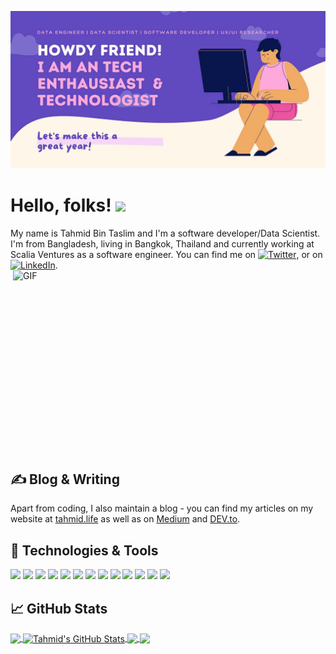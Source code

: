 <!--Author: Tahmid Bin Taslim Rafi---->
<!----Updated On: 4th April, 2021----->

[![Header](https://github.com/tahmidbintaslim/tahmidbintaslim/blob/main/Banner.jpg "Header")](https://tahmid.life/)

# Hello, folks! <img src="https://raw.githubusercontent.com/MartinHeinz/MartinHeinz/master/wave.gif" width="30px">

My name is Tahmid Bin Taslim and I'm a software developer/Data Scientist. I'm from Bangladesh, living in Bangkok, Thailand and currently working at Scalia Ventures as a software engineer. You can find me on [![Twitter][1.2]][1], or on [![LinkedIn][3.2]][3].
<img align="right" alt="GIF" src="https://github.com/abhisheknaiidu/abhisheknaiidu/blob/master/code.gif?raw=true" width="500" height="320" />

## &#x270d; Blog & Writing

Apart from coding, I also maintain a blog - you can find my articles on my website at [tahmid.life](https://tahmid.life/) as well as on [Medium](https://tahmidbintaslimrafi.medium.com/) and [DEV.to](https://dev.to/martinheinz).

## 🔧 Technologies & Tools

![](https://img.shields.io/badge/OS-Linux-informational?style=flat&logo=linux&logoColor=white&color=2bbc8a)
![](https://img.shields.io/badge/Editor-IntelliJ_IDEA-informational?style=flat&logo=intellij-idea&logoColor=white&color=2bbc8a)
![](https://img.shields.io/badge/Code-Python-informational?style=flat&logo=python&logoColor=white&color=2bbc8a)
![](https://img.shields.io/badge/Code-JavaScript-informational?style=flat&logo=javascript&logoColor=white&color=2bbc8a)
![](https://img.shields.io/badge/Code-Golang-informational?style=flat&logo=go&logoColor=white&color=2bbc8a)
![](https://img.shields.io/badge/Code-Make-informational?style=flat&logo=cmake&logoColor=white&color=2bbc8a)
![](https://img.shields.io/badge/Code-Vue-informational?style=flat&logo=vue.js&logoColor=white&color=2bbc8a)
![](https://img.shields.io/badge/Shell-Bash-informational?style=flat&logo=gnu-bash&logoColor=white&color=2bbc8a)
![](https://img.shields.io/badge/Tools-PostgreSQL-informational?style=flat&logo=postgresql&logoColor=white&color=2bbc8a)
![](https://img.shields.io/badge/Tools-Docker-informational?style=flat&logo=docker&logoColor=white&color=2bbc8a)
![](https://img.shields.io/badge/Tools-Kubernetes-informational?style=flat&logo=kubernetes&logoColor=white&color=2bbc8a)
![](https://img.shields.io/badge/Tools-Red_Hat_OpenShift-informational?style=flat&logo=red-hat-open-shift&logoColor=white&color=2bbc8a)
![](https://img.shields.io/badge/Cloud-Digital_Ocean-informational?style=flat&logo=digitalocean&logoColor=white&color=2bbc8a)

## &#x1f4c8; GitHub Stats

<!----- Most Used Languages  ---->
<a href="https://github.com/tahmidbintaslim/tahmidbintaslim">
  <img align="center" src="https://github-readme-stats.vercel.app/api/top-langs/?username=tahmidbintaslim&hide=css,html,javascript&title_color=ffffff&text_color=c9cacc&icon_color=2bbc8a&bg_color=1d1f21" />
</a>
<!----- Github Stats  ---->
<a href="https://github.com/tahmidbintaslim/tahmidbintaslim">
  <img align="center" src="https://github-readme-stats.vercel.app/api?username=tahmidbintaslim&show_icons=true&line_height=27&count_private=true&title_color=ffffff&text_color=c9cacc&icon_color=2bbc8a&bg_color=1d1f21" alt="Tahmid's GitHub Stats" />
</a>
<!----- SomeProjects to Highlight  ---->
<a href="https://github.com/MartinHeinz/python-project-blueprint">
  <img align="center" src="https://github-readme-stats.vercel.app/api/pin/?username=MartinHeinz&repo=python-project-blueprint&title_color=ffffff&text_color=c9cacc&icon_color=2bbc8a&bg_color=1d1f21" />
</a>
<!----- SomeProjects to Highlight  ---->
<a href="https://github.com/MartinHeinz/go-project-blueprint">
  <img align="center" src="https://github-readme-stats.vercel.app/api/pin/?username=MartinHeinz&repo=go-project-blueprint&title_color=ffffff&text_color=c9cacc&icon_color=2bbc8a&bg_color=1d1f21" />
</a>

<!-- links to social media icons -->

<!-- icons with padding -->

[1.1]: http://i.imgur.com/tXSoThF.png "twitter icon with padding"
[2.1]: http://i.imgur.com/0o48UoR.png "github icon with padding"
[3.1]: https://imgur.com/LdUCwc6.png "LinkedIn icon with padding"

<!-- icons without padding -->

[1.2]: http://i.imgur.com/wWzX9uB.png "twitter icon without padding"
[2.2]: http://i.imgur.com/9I6NRUm.png "github icon without padding"
[3.2]: https://raw.githubusercontent.com/MartinHeinz/MartinHeinz/master/linkedin-3-16.png "LinkedIn icon without padding"

<!-- links to your social media accounts -->

[1]: https://twitter.com/RAFI_it100
[2]: https://github.com/tahmidbintaslim
[3]: https://www.linkedin.com/in/tahmid-bin-taslim/

<!-- Resources -->
<!-- Icons: https://simpleicons.org/ -->
<!-- GitHub Stats: https://github.com/anuraghazra/github-readme-stats -->
<!-- Emojis: https://emojipedia.org/emoji/ -->
<!-- HTML Emojis: https://www.fileformat.info/index.htm -->
<!-- Shields: https://shields.io/ -->
<!-- Awesome GitHub Profile README: https://github.com/abhisheknaiidu/awesome-github-profile-readme -->
